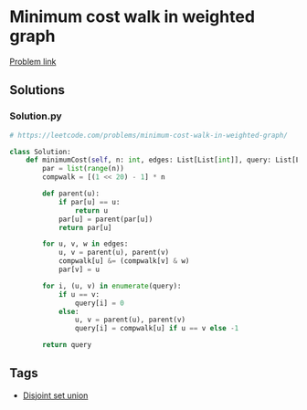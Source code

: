 # Minimum cost walk in weighted graph

[Problem link](https://leetcode.com/problems/minimum-cost-walk-in-weighted-graph/)

## Solutions


### Solution.py
```py
# https://leetcode.com/problems/minimum-cost-walk-in-weighted-graph/

class Solution:
    def minimumCost(self, n: int, edges: List[List[int]], query: List[List[int]]) -> List[int]:
        par = list(range(n))
        compwalk = [(1 << 20) - 1] * n

        def parent(u):
            if par[u] == u:
                return u
            par[u] = parent(par[u])
            return par[u]

        for u, v, w in edges:
            u, v = parent(u), parent(v)
            compwalk[u] &= (compwalk[v] & w)
            par[v] = u

        for i, (u, v) in enumerate(query):
            if u == v:
                query[i] = 0
            else:
                u, v = parent(u), parent(v)
                query[i] = compwalk[u] if u == v else -1

        return query
```
## Tags

* [Disjoint set union](/README.md#Disjoint_set_union)
